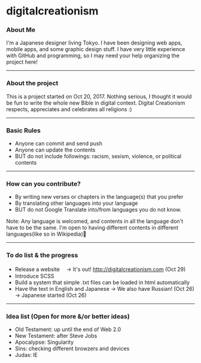 # digitalcreationism

### About Me
I'm a Japanese designer living Tokyo. I have been designing web apps, mobile apps, and some graphic design stuff. 
I have very little experience with GitHub and programming, so I may need your help organizing the project here!

---

### About the project
This is a project started on Oct 20, 2017. 
Nothing serious, I thought it would be fun to write the whole new Bible in digital context.
Digital Creationism respects, appreciates and celebrates all religions :)

---

### Basic Rules
- Anyone can commit and send push
- Anyone can update the contents
- BUT do not include followings: racism, sexism, violence, or political contents

---

### How can you contribute?
- By writing new verses or chapters in the language(s) that you prefer
- By translating other languages into your language 
- BUT do not Google Translate into/from languages you do not know.

Note:
Any language is welcomed, and contents in all the language don't have to be the same. I'm open to having different contents in different languages(like so in Wikipedia)🙂

---

### To do list & the progress
- Release a website 
　-> It's out! http://digitalcreationism.com (Oct 29)
- Introduce SCSS
- Build a system that simple .txt files can be loaded in html automatically
- Have the text in English and Japanese 
  -> We also have Russian! (Oct 26)
  -> Japanese started (Oct 26)

---

### Idea list (Open for more &/or better ideas)
- Old Testament: up until the end of Web 2.0
- New Testament: after Steve Jobs
- Apocalypse: Singularity
- Sins: checking different browzers and devices
- Judas: IE